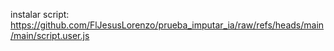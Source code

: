 instalar script: https://github.com/FlJesusLorenzo/prueba_imputar_ia/raw/refs/heads/main/main/script.user.js
